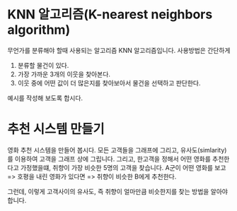 # KNN 알고리즘(K-nearest neighbors algorithm)

무언가를 분류해야 할때 사용되는 알고리즘 KNN 알고리즘입니다.
사용방법은 간단하게
1. 분류할 물건이 있다.
2. 가장 가까운 3개의 이웃을 찾아본다.
3. 이웃 중에 어떤 값이 더 많은지를 찾아보아서 물건을 선택하고 판단한다.

예시를 작성해 보도록 합시다.

# 추천 시스템 만들기

영화 추천 시스템을 만들어 봅시다.
모든 고객들을 그래프에 그리고, 유사도(simlarity)를 이용하여 고객을 그래프 상에 그립니다.
그리고, 한고객을 정해서 어떤 영화를 추천한다고 가정했을떄, 취향이 가장 비슷한 5명의 고객을 찾습니다.
A군이 어떤 영화를 보고 => 호평을 내린 영화가 있다면 => 취향이 비슷한 B에게 추천한다.

그런데, 이렇게 고객사이의 유사도, 즉 취향이 얼마만큼 비슷한지를 찾는 방법을 알아야 합니다.

